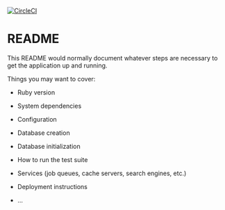 [![CircleCI](https://circleci.com/gh/jmsalcido/depot-agile-web-development-with-rails-5.1.svg?style=svg)](https://circleci.com/gh/jmsalcido/depot-agile-web-development-with-rails-5.1)

# README

This README would normally document whatever steps are necessary to get the
application up and running.

Things you may want to cover:

* Ruby version

* System dependencies

* Configuration

* Database creation

* Database initialization

* How to run the test suite

* Services (job queues, cache servers, search engines, etc.)

* Deployment instructions

* ...
